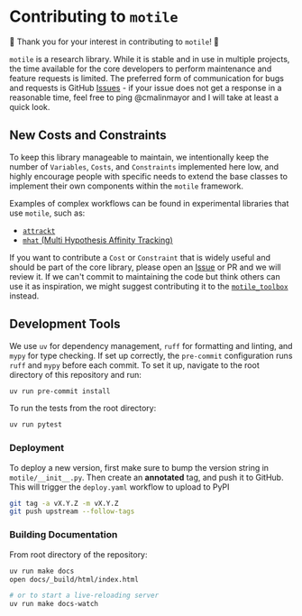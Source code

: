 # Contributing to `motile`

:tada: Thank you for your interest in contributing to `motile`! :tada:

`motile` is a research library. While it is stable and in use in multiple projects, the time
available for the core developers to perform maintenance and feature requests is limited.
The preferred form of communication for bugs and requests is GitHub 
[Issues](https://github.com/funkelab/motile/issues/new) - if your issue does not get a 
response in a reasonable time, feel free to ping @cmalinmayor and I will take at least a quick look.

## New Costs and Constraints
To keep this library manageable to maintain, we intentionally keep the number of `Variables`,
`Costs`, and `Constraints` implemented here low, and highly encourage people with specific
needs to extend the base classes to implement their own components within the `motile`
framework.

Examples of complex workflows can be found in experimental libraries that use `motile`, such as:
- [`attrackt`](https://github.com/funkelab/attrackt)
- [`mhat` (Multi Hypothesis Affinity Tracking)](https://github.com/funkelab/mhat)

If you want to contribute a `Cost` or `Constraint` that is widely useful and should be part of
the core library, please open an [Issue](https://github.com/funkelab/motile/issues/new) or PR and we will review it. If we can't
commit to maintaining the code but think others can use it as inspiration, we might suggest
contributing it to the [`motile_toolbox`](https://github.com/funkelab/motile_toolbox) instead.

## Development Tools

We use `uv` for dependency management, `ruff` for formatting and linting, and `mypy` for type checking.
If set up correctly, the `pre-commit` configuration runs `ruff` and `mypy` before each commit.
To set it up, navigate to the root directory of this repository and run:
```bash
uv run pre-commit install
```

To run the tests from the root directory:
```bash
uv run pytest
```

### Deployment

To deploy a new version, first make sure to bump the version string in
`motile/__init__.py`.  Then create an **annotated** tag, and push it to GitHub.
This will trigger the `deploy.yaml` workflow to upload to PyPI

```bash
git tag -a vX.Y.Z -m vX.Y.Z
git push upstream --follow-tags
```

### Building Documentation
From root directory of the repository:
```sh
uv run make docs
open docs/_build/html/index.html

# or to start a live-reloading server
uv run make docs-watch
```